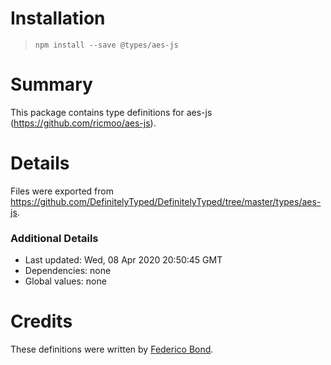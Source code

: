 # Installation
> `npm install --save @types/aes-js`

# Summary
This package contains type definitions for aes-js (https://github.com/ricmoo/aes-js).

# Details
Files were exported from https://github.com/DefinitelyTyped/DefinitelyTyped/tree/master/types/aes-js.

### Additional Details
 * Last updated: Wed, 08 Apr 2020 20:50:45 GMT
 * Dependencies: none
 * Global values: none

# Credits
These definitions were written by [Federico Bond](https://github.com/federicobond).
